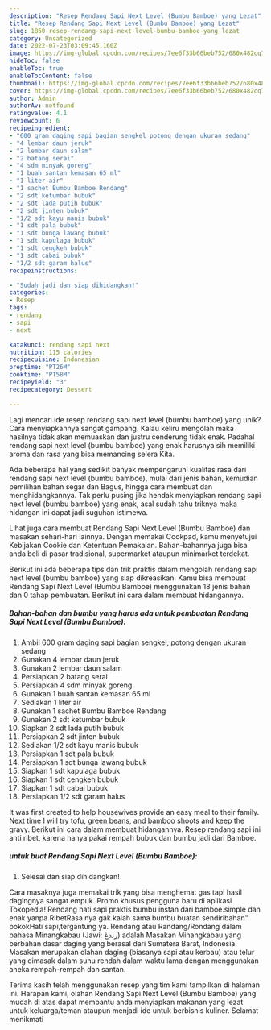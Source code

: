 ```yaml
---
description: "Resep Rendang Sapi Next Level (Bumbu Bamboe) yang Lezat"
title: "Resep Rendang Sapi Next Level (Bumbu Bamboe) yang Lezat"
slug: 1850-resep-rendang-sapi-next-level-bumbu-bamboe-yang-lezat
category: Uncategorized
date: 2022-07-23T03:09:45.160Z
image: https://img-global.cpcdn.com/recipes/7ee6f33b66beb752/680x482cq70/rendang-sapi-next-level-bumbu-bamboe-foto-resep-utama.jpg
hideToc: false
enableToc: true
enableTocContent: false
thumbnail: https://img-global.cpcdn.com/recipes/7ee6f33b66beb752/680x482cq70/rendang-sapi-next-level-bumbu-bamboe-foto-resep-utama.jpg
cover: https://img-global.cpcdn.com/recipes/7ee6f33b66beb752/680x482cq70/rendang-sapi-next-level-bumbu-bamboe-foto-resep-utama.jpg
author: Admin
authorAv: notfound
ratingvalue: 4.1
reviewcount: 6
recipeingredient:
- "600 gram daging sapi bagian sengkel potong dengan ukuran sedang"
- "4 lembar daun jeruk"
- "2 lembar daun salam"
- "2 batang serai"
- "4 sdm minyak goreng"
- "1 buah santan kemasan 65 ml"
- "1 liter air"
- "1 sachet Bumbu Bamboe Rendang"
- "2 sdt ketumbar bubuk"
- "2 sdt lada putih bubuk"
- "2 sdt jinten bubuk"
- "1/2 sdt kayu manis bubuk"
- "1 sdt pala bubuk"
- "1 sdt bunga lawang bubuk"
- "1 sdt kapulaga bubuk"
- "1 sdt cengkeh bubuk"
- "1 sdt cabai bubuk"
- "1/2 sdt garam halus"
recipeinstructions:

- "Sudah jadi dan siap dihidangkan!"
categories:
- Resep
tags:
- rendang
- sapi
- next

katakunci: rendang sapi next 
nutrition: 115 calories
recipecuisine: Indonesian
preptime: "PT26M"
cooktime: "PT58M"
recipeyield: "3"
recipecategory: Dessert

---
```





Lagi mencari ide resep rendang sapi next level (bumbu bamboe) yang unik? Cara menyiapkannya sangat gampang. Kalau keliru mengolah maka hasilnya tidak akan memuaskan dan justru cenderung tidak enak. Padahal rendang sapi next level (bumbu bamboe) yang enak harusnya sih memiliki aroma dan rasa yang bisa memancing selera Kita.





Ada beberapa hal yang sedikit banyak mempengaruhi kualitas rasa dari rendang sapi next level (bumbu bamboe), mulai dari jenis bahan, kemudian pemilihan bahan segar dan Bagus, hingga cara membuat dan menghidangkannya. Tak perlu pusing jika hendak menyiapkan rendang sapi next level (bumbu bamboe) yang enak,      asal sudah tahu triknya maka hidangan ini dapat jadi suguhan istimewa.














Lihat juga cara membuat Rendang Sapi Next Level (Bumbu Bamboe) dan masakan sehari-hari lainnya. Dengan memakai Cookpad, kamu menyetujui Kebijakan Cookie dan Ketentuan Pemakaian. Bahan-bahannya juga bisa anda beli di pasar tradisional, supermarket ataupun minimarket terdekat.






Berikut ini ada beberapa tips dan trik praktis dalam mengolah rendang sapi next level (bumbu bamboe) yang siap dikreasikan. Kamu bisa membuat Rendang Sapi Next Level (Bumbu Bamboe) menggunakan 18 jenis bahan dan 0 tahap pembuatan. Berikut ini cara dalam membuat hidangannya.

<!--inarticleads1-->

##### Bahan-bahan dan bumbu yang harus ada untuk pembuatan Rendang Sapi Next Level (Bumbu Bamboe):

1. Ambil 600 gram daging sapi bagian sengkel, potong dengan ukuran sedang
1. Gunakan 4 lembar daun jeruk
1. Gunakan 2 lembar daun salam
1. Persiapkan 2 batang serai
1. Persiapkan 4 sdm minyak goreng
1. Gunakan 1 buah santan kemasan 65 ml
1. Sediakan 1 liter air
1. Gunakan 1 sachet Bumbu Bamboe Rendang
1. Gunakan 2 sdt ketumbar bubuk
1. Siapkan 2 sdt lada putih bubuk
1. Persiapkan 2 sdt jinten bubuk
1. Sediakan 1/2 sdt kayu manis bubuk
1. Persiapkan 1 sdt pala bubuk
1. Persiapkan 1 sdt bunga lawang bubuk
1. Siapkan 1 sdt kapulaga bubuk
1. Siapkan 1 sdt cengkeh bubuk
1. Siapkan 1 sdt cabai bubuk
1. Persiapkan 1/2 sdt garam halus


It was first created to help housewives provide an easy meal to their family. Next time I will try tofu, green beans, and bamboo shoots and keep the gravy. Berikut ini cara dalam membuat hidangannya. Resep rendang sapi ini anti ribet, karena hanya pakai rempah bubuk dan bumbu jadi dari Bamboe. 

<!--inarticleads2-->

#####  untuk buat Rendang Sapi Next Level (Bumbu Bamboe):


1. Selesai dan siap dihidangkan!

Cara masaknya juga memakai trik yang bisa menghemat gas tapi hasil dagingnya sangat empuk. Promo khusus pengguna baru di aplikasi Tokopedia! Rendang hati sapi praktis bumbu instan dari bamboe.simple dan enak yanpa RibetRasa nya gak kalah sama bumbu buatan sendiribahan&#34; pokokHati sapi,tergantung ya. Rendang atau Randang/Rondang dalam bahasa Minangkabau (Jawi: رندڠ) adalah Masakan Minangkabau yang berbahan dasar daging yang berasal dari Sumatera Barat, Indonesia. Masakan merupakan olahan daging (biasanya sapi atau kerbau) atau telur yang dimasak dalam suhu rendah dalam waktu lama dengan menggunakan aneka rempah-rempah dan santan. 

Terima kasih telah menggunakan resep yang tim kami tampilkan di halaman ini. Harapan kami, olahan Rendang Sapi Next Level (Bumbu Bamboe) yang mudah di atas dapat membantu anda menyiapkan makanan yang lezat untuk keluarga/teman ataupun menjadi ide untuk berbisnis kuliner. Selamat menikmati
